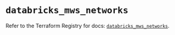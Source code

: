 # `databricks_mws_networks`

Refer to the Terraform Registry for docs: [`databricks_mws_networks`](https://registry.terraform.io/providers/databricks/databricks/1.52.0/docs/resources/mws_networks).
